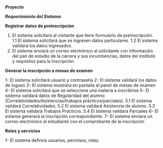 ***Proyecto***

***Requerimiento del Sistema***

**Registrar datos de preinscripción**

1. El sistema solicitará al visitante que llene formulario de preinscripción.
1.1 El sistema solicitará que se ingresen datos particulares.
1.2 El sistema validará los datos ingresados.
2. El sistema enviará un correo electrónico al solicitante con información del pan de estudio de la carrera y sus incumbencias, datos del instituto y requisitos para la inscripción. 


**Generar la inscripción a mesas de examen**

1- El sistema solicitará usuario y contraseña
2- El sistema validará los datos de logueo
3- El sistema mostrara en pantalla el panel de mesas de examen
4- El sistema solicitará que se seleccione una materia a inscribirse
5- El sistema validará datos de Regularidad del alumno (Correlatividades/Asistencias/trabajos     prácticos/parciales).
5.1 El sistema validará Correlatividades.
5.2 El sistema validará Asistencia de alumno.
5.3 El sistema validará Trabajos Prácticos. 
5.4 El sistema validará Parciales
6- El sistema generará la inscripción correspondiente.
7- El sistema enviara un correo electrónico al estudiante con el comprobante de la inscripción

**Roles y servicios**

1- El sistema definirá usuarios, permisos, roles.
